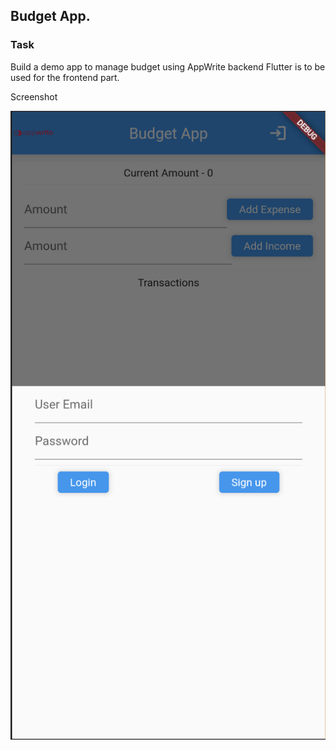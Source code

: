 ## Budget App.

### Task
Build a demo app to manage budget using AppWrite backend
Flutter is to be used for the frontend part.

Screenshot

![App text](./screenshot/app.png)